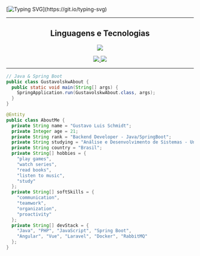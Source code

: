 [![Typing SVG](https://readme-typing-svg.herokuapp.com/?color=F7F7F7FF&size=35&center=true&vCenter=true&width=1000&lines=Hello%2C+my+name+is+Gustavo+Luis+Schmidt.;I'm+21+years+old;I'm+Backend+Developer+(Java%2C+Spring);Ol%C3%A1%2C+meu+nome+%C3%A9+Gustavo+Luis+Schmidt;Tenho+21+anos+de+idade;Sou+Desenvolvedor+Backend+(Java%2C+Spring);)](https://git.io/typing-svg)

---

<h2 align="center">Linguagens e Tecnologias</h2>
<p align="center">
  <a href="https://skillicons.dev">
    <img src="https://skillicons.dev/icons?i=html,css,js,ts,angular,php,java,spring,mysql,nodejs,bootstrap,jquery,git,docker&theme=light" />
  </a>
</p>

<div align="center">
  <a href="mailto:gustavolschmidt13@gmail.com">
    <img src="https://img.shields.io/badge/-Gmail-%23333?style=for-the-badge&logo=gmail&logoColor=white" target="_blank">
  </a>
  <a href="https://www.linkedin.com/in/gustavo-luis-schmidt-331304222/" target="_blank">
    <img src="https://img.shields.io/badge/-LinkedIn-%230077B5?style=for-the-badge&logo=linkedin&logoColor=white">
  </a>
</div>

---

```java
// Java & Spring Boot
public class GustavolskwAbout {
  public static void main(String[] args) {
    SpringApplication.run(GustavolskwAbout.class, args);
  }
}

@Entity
public class AboutMe {
  private String name = "Gustavo Luis Schmidt";
  private Integer age = 21;
  private String rank = "Backend Developer - Java/SpringBoot";
  private String studying = "Análise e Desenvolvimento de Sistemas - UniSenai";
  private String country = "Brasil";
  private String[] hobbies = {
    "play games",
    "watch series",
    "read books",
    "listen to music",
    "study"
  };
  private String[] softSkills = {
    "communication",
    "teamwork",
    "organization",
    "proactivity"
  };
  private String[] devStack = {
    "Java", "PHP", "JavaScript", "Spring Boot",
    "Angular", "Vue", "Laravel", "Docker", "RabbitMQ"
  };
}
